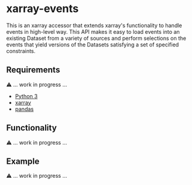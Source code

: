 # xarray-events
This is an xarray accessor that extends xarray's functionality to handle events in high-level way. This API makes it easy to load events into an existing Dataset from a variety of sources and perform selections on the events that yield versions of the Datasets satisfying a set of specified constraints.

## Requirements

⚠️ ... work in progress ...

- [Python 3](https://docs.python.org/3/)
- [xarray](http://xarray.pydata.org/en/stable/index.html)
- [pandas](https://pandas.pydata.org/)

## Functionality

⚠️ ... work in progress ...

## Example

⚠️ ... work in progress ...

